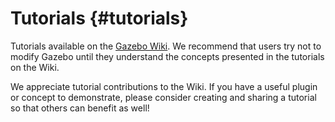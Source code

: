 Tutorials {#tutorials}
=========

Tutorials available on the [Gazebo Wiki](http://gazebosim.org/wiki/Tutorials). 
We recommend that users try not to modify Gazebo until they understand the
concepts presented in the tutorials on the Wiki.

We appreciate tutorial contributions to the Wiki. If you have a useful
plugin or concept to demonstrate, please consider creating and sharing
a tutorial so that others can benefit as well!
